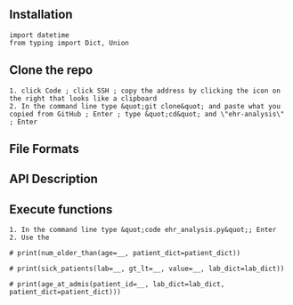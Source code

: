 ## Installation
```
import datetime
from typing import Dict, Union
```
## Clone the repo
    1. click Code ; click SSH ; copy the address by clicking the icon on the right that looks like a clipboard
    2. In the command line type &quot;git clone&quot; and paste what you copied from GitHub ; Enter ; type &quot;cd&quot; and \"ehr-analysis\" ; Enter

## File Formats

## API Description

## Execute functions
    1. In the command line type &quot;code ehr_analysis.py&quot;; Enter
    2. Use the 

```
# print(num_older_than(age=__, patient_dict=patient_dict))

# print(sick_patients(lab=__, gt_lt=__, value=__, lab_dict=lab_dict))

# print(age_at_admis(patient_id=__, lab_dict=lab_dict, patient_dict=patient_dict)))
```